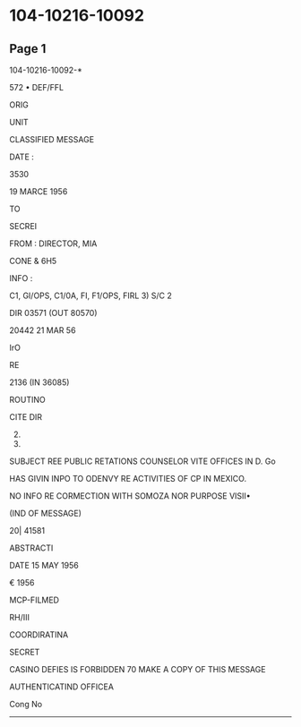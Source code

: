# 104-10216-10092

## Page 1

104-10216-10092-*

572 • DEF/FFL

ORIG

UNIT

CLASSIFIED MESSAGE

DATE :

3530

19 MARCE 1956

TO

SECREI

FROM : DIRECTOR, MIA

CONE & 6H5

INFO :

C1, GI/OPS, C1/0A, FI, F1/OPS, FIRL 3) S/C 2

DIR 03571 (OUT 80570)

20442 21 MAR 56

IrO

RE

2136 (IN 36085)

ROUTINO

CITE DIR

2.

3.

SUBJECT REE PUBLIC RETATIONS COUNSELOR VITE OFFICES IN D. Go

HAS GIVIN INPO TO ODENVY RE ACTIVITIES OF CP IN MEXICO.

NO INFO RE CORMECTION WITH SOMOZA NOR PURPOSE VISII•

(IND OF MESSAGE)

20| 41581

ABSTRACTI

DATE 15 MAY 1956

€ 1956

MCP-FILMED

RH/III

COORDIRATINA

SECRET

CASINO DEFIES IS FORBIDDEN 70 MAKE A COPY OF THIS MESSAGE

AUTHENTICATIND OFFICEA

Cong No

---

